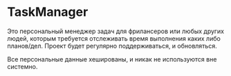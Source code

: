 # TaskManager
Это персональный менеджер задач для фрилансеров или любых других людей, которым требуется отслеживать время выполнения каких либо планов/дел.
Проект будет регулярно поддерживаться, и обновляться.

Все персональные данные хешированы, и никак не используются вне системно.
